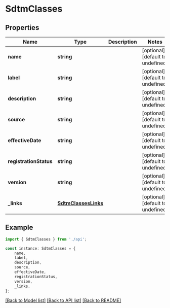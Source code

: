 # SdtmClasses


## Properties

Name | Type | Description | Notes
------------ | ------------- | ------------- | -------------
**name** | **string** |  | [optional] [default to undefined]
**label** | **string** |  | [optional] [default to undefined]
**description** | **string** |  | [optional] [default to undefined]
**source** | **string** |  | [optional] [default to undefined]
**effectiveDate** | **string** |  | [optional] [default to undefined]
**registrationStatus** | **string** |  | [optional] [default to undefined]
**version** | **string** |  | [optional] [default to undefined]
**_links** | [**SdtmClassesLinks**](SdtmClassesLinks.md) |  | [optional] [default to undefined]

## Example

```typescript
import { SdtmClasses } from './api';

const instance: SdtmClasses = {
    name,
    label,
    description,
    source,
    effectiveDate,
    registrationStatus,
    version,
    _links,
};
```

[[Back to Model list]](../README.md#documentation-for-models) [[Back to API list]](../README.md#documentation-for-api-endpoints) [[Back to README]](../README.md)
